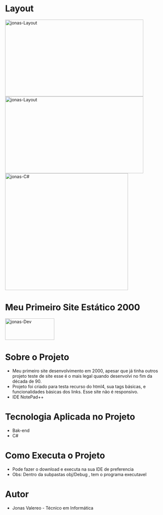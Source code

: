 # Layout

<a href="#">
<img align="center"  alt="jonas-Layout" height ="250" width ="450" src ="https://user-images.githubusercontent.com/25933386/122837242-26bbca00-d2ca-11eb-9a26-304bce3dc4ee.PNG"></img>
</a>

<a href="#">
<img align="center"  alt="jonas-Layout" height ="250" width ="450" src ="https://user-images.githubusercontent.com/25933386/122837529-9c279a80-d2ca-11eb-9d90-bd1a5ec9c5a7.PNG"></img>
</a>

<a href="#">
<img align="center"  alt="jonas-C#" height ="380" width ="400" src ="https://user-images.githubusercontent.com/25933386/122838052-9da59280-d2cb-11eb-992e-d85c3a288e88.jpg" style="max-width: 100%;"></img>
</a>


# Meu Primeiro Site Estático 2000

<a href="#">
<img align="center"  alt="jonas-Dev" height ="70" width ="160" src ="https://user-images.githubusercontent.com/25933386/116831049-87107400-ab83-11eb-947b-0a94a3e89f04.png" style="max-width: 100%;"></img>
</a>

# Sobre o Projeto

- Meu primeiro site desenvolvimento em 2000, apesar que já tinha outros projeto teste de site esse é o mais legal quando desenvolvi no fim da década de 90.
- Projeto foi criado para testa recurso do html4, sua tags básicas, e funcionalidades básicas dos links. Esse site não é responsivo.
- IDE NotePad++


# Tecnologia Aplicada no Projeto

- Bak-end
- C#

# Como Executa o Projeto

- Pode fazer o download e executa na sua IDE de preferencia
- Obs: Dentro da subpastas obj/Debug , tem o programa executavel

# Autor

- Jonas Valereo - Técnico em Informática 
